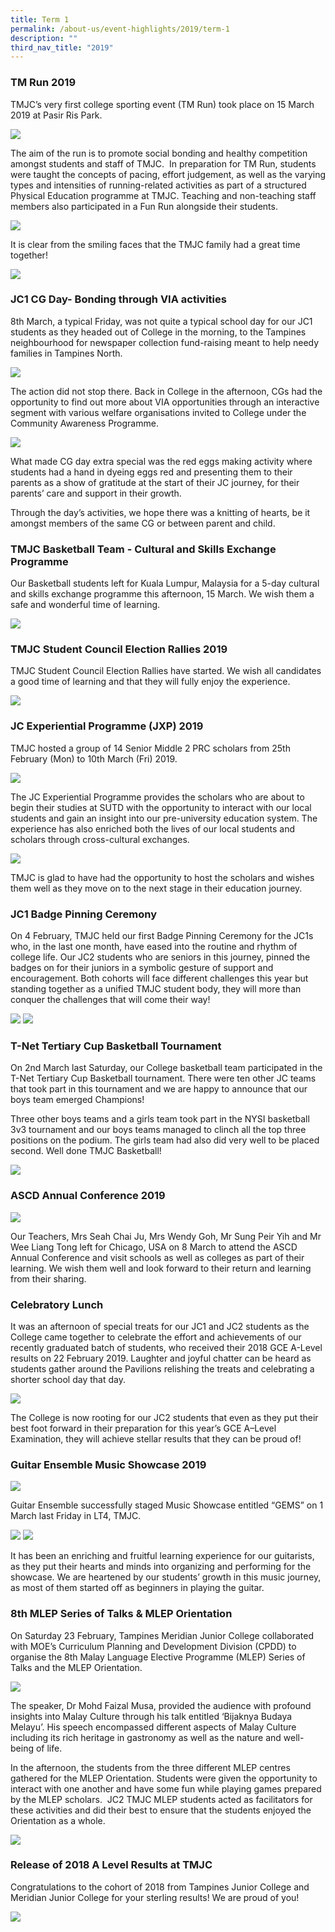 ```yaml
---
title: Term 1
permalink: /about-us/event-highlights/2019/term-1
description: ""
third_nav_title: "2019"
---
```

### TM Run 2019

TMJC’s very first college sporting event (TM Run) took place on 15 March 2019 at Pasir Ris Park.

![](/images/TM%20Run%202019_1.jpeg)

The aim of the run is to promote social bonding and healthy competition amongst students and staff of TMJC.  In preparation for TM Run, students were taught the concepts of pacing, effort judgement, as well as the varying types and intensities of running-related activities as part of a structured Physical Education programme at TMJC. Teaching and non-teaching staff members also participated in a Fun Run alongside their students.

![](/images/TM%20Run%202019_2-3.jpeg)

It is clear from the smiling faces that the TMJC family had a great time together!

![](/images/TM%20Run%202019_4.jpeg)

### JC1 CG Day- Bonding through VIA activities

8th March, a typical Friday, was not quite a typical school day for our JC1 students as they headed out of College in the morning, to the Tampines neighbourhood for newspaper collection fund-raising meant to help needy families in Tampines North.

![](/images/JC1%20CG%20Day-%20Bonding.jpeg)

The action did not stop there. Back in College in the afternoon, CGs had the opportunity to find out more about VIA opportunities through an interactive segment with various welfare organisations invited to College under the Community Awareness Programme.

![](/images/JC1%20CG%20Day-%20Bonding_4.jpeg)

What made CG day extra special was the red eggs making activity where students had a hand in dyeing eggs red and presenting them to their parents as a show of gratitude at the start of their JC journey, for their parents’ care and support in their growth.  
  
Through the day’s activities, we hope there was a knitting of hearts, be it amongst members of the same CG or between parent and child.  
  

### TMJC Basketball Team - Cultural and Skills Exchange Programme

Our Basketball students left for Kuala Lumpur, Malaysia for a 5-day cultural and skills exchange programme this afternoon, 15 March. We wish them a safe and wonderful time of learning.

![](/images/Basketball.jpeg)

### TMJC Student Council Election Rallies 2019

TMJC Student Council Election Rallies have started. We wish all candidates a good time of learning and that they will fully enjoy the experience.

![](/images/SC%20Rally%202019.jpeg)

### JC Experiential Programme (JXP) 2019

TMJC hosted a group of 14 Senior Middle 2 PRC scholars from 25th February (Mon) to 10th March (Fri) 2019.

![](/images/JC%20Experiential%20Programme%20(JXP)%202019_1.jpeg)

The JC Experiential Programme provides the scholars who are about to begin their studies at SUTD with the opportunity to interact with our local students and gain an insight into our pre-university education system. The experience has also enriched both the lives of our local students and scholars through cross-cultural exchanges.

![](/images/JC%20Experiential%20Programme%20(JXP)%202019_3.jpeg)

TMJC is glad to have had the opportunity to host the scholars and wishes them well as they move on to the next stage in their education journey.  

  

### JC1 Badge Pinning Ceremony

On 4 February, TMJC held our first Badge Pinning Ceremony for the JC1s who, in the last one month, have eased into the routine and rhythm of college life. Our JC2 students who are seniors in this journey, pinned the badges on for their juniors in a symbolic gesture of support and encouragement. Both cohorts will face different challenges this year but standing together as a unified TMJC student body, they will more than conquer the challenges that will come their way!

![](/images/jc1%20badge%20pinning%202019.png)
![](/images/jc1%20badge%20pinning%202019%202.png)

### T-Net Tertiary Cup Basketball Tournament
  
On 2nd March last Saturday, our College basketball team participated in the T-Net Tertiary Cup Basketball tournament. There were ten other JC teams that took part in this tournament and we are happy to announce that our boys team emerged Champions!   

Three other boys teams and a girls team took part in the NYSI basketball 3v3 tournament and our boys teams managed to clinch all the top three positions on the podium. The girls team had also did very well to be placed second. Well done TMJC Basketball!

![](/images/T-Net%20Tertiary%20Cup%20Basketball%20Tournament.jpeg)

### ASCD Annual Conference 2019
![](/images/ASCD%20Annual%20Conference.jpeg)

Our Teachers, Mrs Seah Chai Ju, Mrs Wendy Goh, Mr Sung Peir Yih and Mr Wee Liang Tong left for Chicago, USA on 8 March to attend the ASCD Annual Conference and visit schools as well as colleges as part of their learning. We wish them well and look forward to their return and learning from their sharing.  
  
  

### Celebratory Lunch

It was an afternoon of special treats for our JC1 and JC2 students as the College came together to celebrate the effort and achievements of our recently graduated batch of students, who received their 2018 GCE A-Level results on 22 February 2019. Laughter and joyful chatter can be heard as students gather around the Pavilions relishing the treats and celebrating a shorter school day that day.

![](/images/Celebratory%20Lunch%2028th%20February%202019.jpeg)

The College is now rooting for our JC2 students that even as they put their best foot forward in their preparation for this year’s GCE A–Level Examination, they will achieve stellar results that they can be proud of!  
  

### Guitar Ensemble Music Showcase 2019
![](/images/IMG_Guitar%20Ensemble%20Music%20Showcase_1.jpeg)

Guitar Ensemble successfully staged Music Showcase entitled “GEMS” on 1 March last Friday in LT4, TMJC.

![](/images/IMG_Guitar%20Ensemble%20Music%20Showcase_3.jpeg)
![](/images/IMG_Guitar%20Ensemble%20Music%20Showcase_2.jpeg)

It has been an enriching and fruitful learning experience for our guitarists, as they put their hearts and minds into organizing and performing for the showcase. We are heartened by our students’ growth in this music journey, as most of them started off as beginners in playing the guitar.

  

### 8th MLEP Series of Talks & MLEP Orientation

On Saturday 23 February, Tampines Meridian Junior College collaborated with MOE’s Curriculum Planning and Development Division (CPDD) to organise the 8th Malay Language Elective Programme (MLEP) Series of Talks and the MLEP Orientation.

![](/images/2019-T1-Events-8thMLEPTalks&Orientation_1.jpeg)

The speaker, Dr Mohd Faizal Musa, provided the audience with profound insights into Malay Culture through his talk entitled ‘Bijaknya Budaya Melayu’. His speech encompassed different aspects of Malay Culture including its rich heritage in gastronomy as well as the nature and well-being of life.  
  
In the afternoon, the students from the three different MLEP centres gathered for the MLEP Orientation. Students were given the opportunity to interact with one another and have some fun while playing games prepared by the MLEP scholars.  JC2 TMJC MLEP students acted as facilitators for these activities and did their best to ensure that the students enjoyed the Orientation as a whole.

![](/images/2019-T1-Events-8thMLEPTalks&Orientation_2.jpeg)

### Release of 2018 A Level Results at TMJC

Congratulations to the cohort of 2018 from Tampines Junior College and Meridian Junior College for your sterling results! We are proud of you!

![](/images/P1010013-2.jpeg)